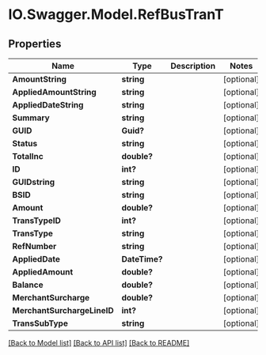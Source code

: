 # IO.Swagger.Model.RefBusTranT
## Properties

Name | Type | Description | Notes
------------ | ------------- | ------------- | -------------
**AmountString** | **string** |  | [optional] 
**AppliedAmountString** | **string** |  | [optional] 
**AppliedDateString** | **string** |  | [optional] 
**Summary** | **string** |  | [optional] 
**GUID** | **Guid?** |  | [optional] 
**Status** | **string** |  | [optional] 
**TotalInc** | **double?** |  | [optional] 
**ID** | **int?** |  | [optional] 
**GUIDstring** | **string** |  | [optional] 
**BSID** | **string** |  | [optional] 
**Amount** | **double?** |  | [optional] 
**TransTypeID** | **int?** |  | [optional] 
**TransType** | **string** |  | [optional] 
**RefNumber** | **string** |  | [optional] 
**AppliedDate** | **DateTime?** |  | [optional] 
**AppliedAmount** | **double?** |  | [optional] 
**Balance** | **double?** |  | [optional] 
**MerchantSurcharge** | **double?** |  | [optional] 
**MerchantSurchargeLineID** | **int?** |  | [optional] 
**TransSubType** | **string** |  | [optional] 

[[Back to Model list]](../README.md#documentation-for-models) [[Back to API list]](../README.md#documentation-for-api-endpoints) [[Back to README]](../README.md)

